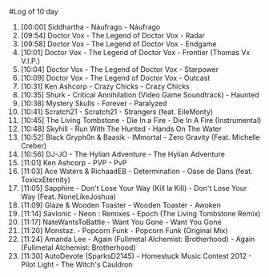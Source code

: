#Log of 10 day

1. [00:00] Siddhartha - Náufrago - Náufrago
1. [09:54] Doctor Vox - The Legend of Doctor Vox - Radar
1. [09:58] Doctor Vox - The Legend of Doctor Vox - Endgame
1. [10:01] Doctor Vox - The Legend of Doctor Vox - Frontier (Thomas Vx V.I.P.)
1. [10:04] Doctor Vox - The Legend of Doctor Vox - Starpower
1. [10:09] Doctor Vox - The Legend of Doctor Vox - Outcast
1. [10:31] Ken Ashcorp - Crazy Chicks - Crazy Chicks
1. [10:35] Shurk - Critical Annihilation (Video Game Soundtrack) - Haunted
1. [10:38] Mystery Skulls - Forever - Paralyzed
1. [10:41] Scratch21 - Scratch21 - Strangers (feat. EileMonty)
1. [10:45] The Living Tombstone - Die In a Fire - Die In A Fire (Instrumental)
1. [10:48] Skyhill - Run With The Hunted - Hands On The Water
1. [10:52] Black Gryph0n & Baasik - IMmortal - Zero Gravity (Feat. Michelle Creber)
1. [10:56] DJ-JO - The Hylian Adventure - The Hylian Adventure
1. [11:01] Ken Ashcorp - PVP - PvP
1. [11:03] Ace Waters & RichaadEB - Determination - Oase de Dans (feat. ToxicxEternity)
1. [11:05] Sapphire - Don't Lose Your Way (Kill la Kill) - Don't Lose Your Way (Feat. NoneLikeJoshua)
1. [11:09] Glaze & Wooden Toaster - Wooden Toaster - Awoken
1. [11:14] Savlonic - Neon : Remixes - Epoch (The Living Tombstone Remix)
1. [11:17] NateWantsToBattle - Want You Gone - Want You Gone
1. [11:20] Monstaz. - Popcorn Funk - Popcorn Funk (Original Mix)
1. [11:24] Amanda Lee - Again (Fullmetal Alchemist: Brotherhood) - Again (Fullmetal Alchemist: Brotherhood)
1. [11:30] AutoDevote (SparksD2145) - Homestuck Music Contest 2012 - Pilot Light - The Witch's Cauldron
